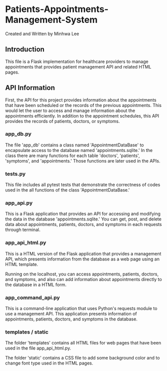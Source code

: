 # Patients-Appointments-Management-System
Created and Written by Minhwa Lee

## Introduction
This file is a Flask implementation for healthcare providers to manage appointments that provides patient management API 
and related HTML pages.


## API Information
First, the API for this project provides information about the appointments that
have been scheduled or the records of the previous appointments. This would let 
the user to access and manage information about the appointments efficiently. In addition to 
the appointment schedules, this API provides the records of patients, doctors, or 
symptoms. 

### app_db.py
The file 'app_db' contains a class named 'AppointmentDataBase' to encapsulate access to 
the database named 'appointments.sqlite.' In the class there are many functions for each table 'doctors', 'patients', 
'symptoms', and 'appointments.' Those functions are later used in the APIs. 

### tests.py 

This file includes all pytest tests that demonstrate the correctness of codes 
used in the all functions of the class 'AppointmentDataBase.'

### app_api.py

This is a Flask application that provides an API for 
accessing and modifying the data in the database 'appointments.sqlite.'
You can get, post, and delete data about appointments, patients, doctors, and symptoms in each requests 
through terminal. 

### app_api_html.py

This is a HTML version of the Flask application that
provides a management API, which presents information from the
database as a web page using an HTML template. 

Running on the localhost, you can access appointments, patients, 
doctors, and symptoms, and also can add information about appointments directly to the database 
in a HTML form. 

### app_command_api.py

This is a command-line application that uses Python's requests module
to use a management API. This application presents information of 
appointments, patients, doctors, and symptoms in the database. 

### templates / static

The folder 'templates' contains all HTML files for web pages that 
have been used in the file app_api_html.py. 

The folder 'static' contains a CSS file to add some background color and 
to change font type used in the HTML pages. 



 
